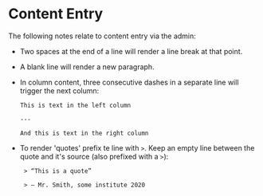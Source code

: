 # Content Entry

The following notes relate to content entry via the admin:


- Two spaces at the end of a line will render a line break at that point.
- A blank line will render a new paragraph.
- In column content, three consecutive dashes in a separate line will trigger the next column:
  ```
  This is text in the left column

  ---

  And this is text in the right column

  ```
- To render 'quotes' prefix te line with `>`. Keep an empty line between the quote and it's source (also prefixed with a `>`):

   ```
    > “This is a quote”

    > – Mr. Smith, some institute 2020
   ```